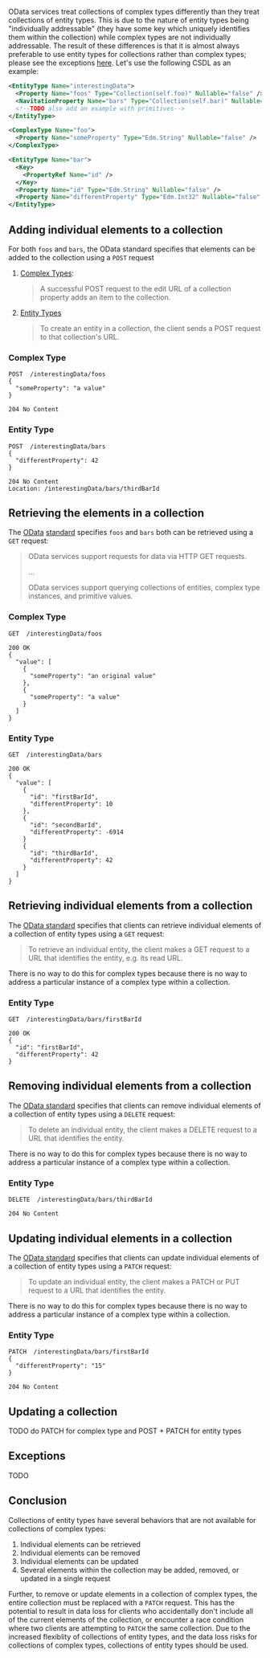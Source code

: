 OData services treat collections of complex types differently than they treat collections of entity types. 
This is due to the nature of entity types being "individually addressable" (they have some key which uniquely identifies them within the collection) while complex types are not individually addressable. 
The result of these differences is that it is almost always preferable to use entity types for collections rather than complex types; please see the exceptions [here](#exceptions).
Let's use the following CSDL as an example:

```xml
<EntityType Name="interestingData">
  <Property Name="foos" Type="Collection(self.foo)" Nullable="false" />
  <NavitationProperty Name="bars" Type="Collection(self.bar)" Nullable="false" ContainsTarget="true" />
  <!--TODO also add an example with primitives-->
</EntityType>

<ComplexType Name="foo">
  <Property Name="someProperty" Type="Edm.String" Nullable="false" />
</ComplexType>

<EntityType Name="bar">
  <Key>
    <PropertyRef Name="id" />
  </Key>
  <Property Name="id" Type="Edm.String" Nullable="false" />
  <Property Name="differentProperty" Type="Edm.Int32" Nullable="false" />
</EntityType>
```

## Adding individual elements to a collection

For both `foos` and `bars`, the OData standard specifies that elements can be added to the collection using a `POST` request
1. [Complex Types](https://docs.oasis-open.org/odata/odata/v4.01/odata-v4.01-part1-protocol.html#sec_UpdateaCollectionProperty):

   > A successful POST request to the edit URL of a collection property adds an item to the collection.
2. [Entity Types](https://docs.oasis-open.org/odata/odata/v4.01/odata-v4.01-part1-protocol.html#_Toc31358976)

   > To create an entity in a collection, the client sends a POST request to that collection's URL.

### Complex Type

```HTTP
POST  /interestingData/foos
{
  "someProperty": "a value"
}

204 No Content
```

### Entity Type

```HTTP
POST  /interestingData/bars
{
  "differentProperty": 42
}

204 No Content
Location: /interestingData/bars/thirdBarId
```

## Retrieving the elements in a collection

The [OData](https://docs.oasis-open.org/odata/odata/v4.01/odata-v4.01-part1-protocol.html#_Toc31358935) [standard](https://docs.oasis-open.org/odata/odata/v4.01/odata-v4.01-part1-protocol.html#_Toc31358947) specifies `foos` and `bars` both can be retrieved using a `GET` request:
> OData services support requests for data via HTTP GET requests.
> 
> ...
> 
> OData services support querying collections of entities, complex type instances, and primitive values.

### Complex Type

```HTTP
GET  /interestingData/foos

200 OK
{
  "value": [
    {
      "someProperty": "an original value"
    },
    {
      "someProperty": "a value"
    }
  ]
}
```

### Entity Type

```HTTP
GET  /interestingData/bars

200 OK
{
  "value": [
    {
      "id": "firstBarId",
      "differentProperty": 10
    },
    {
      "id": "secondBarId",
      "differentProperty": -6914
    }
    {
      "id": "thirdBarId",
      "differentProperty": 42
    }
  ]
}
```

## Retrieving individual elements from a collection

The [OData standard](https://docs.oasis-open.org/odata/odata/v4.01/odata-v4.01-part1-protocol.html#sec_RequestingIndividualEntities) specifies that clients can retrieve individual elements of a collection of entity types using a `GET` request:
> To retrieve an individual entity, the client makes a GET request to a URL that identifies the entity, e.g. its read URL.

There is no way to do this for complex types because there is no way to address a particular instance of a complex type within a collection. 

### Entity Type

```HTTP
GET  /interestingData/bars/firstBarId

200 OK
{
  "id": "firstBarId",
  "differentProperty": 42
}
```

## Removing individual elements from a collection

The [OData standard](https://docs.oasis-open.org/odata/odata/v4.01/odata-v4.01-part1-protocol.html#sec_DeleteanEntity) specifies that clients can remove individual elements of a collection of entity types using a `DELETE` request:
> To delete an individual entity, the client makes a DELETE request to a URL that identifies the entity.

There is no way to do this for complex types because there is no way to address a particular instance of a complex type within a collection. 

### Entity Type

```HTTP
DELETE  /interestingData/bars/thirdBarId

204 No Content
```

## Updating individual elements in a collection

The [OData standard](https://docs.oasis-open.org/odata/odata/v4.01/odata-v4.01-part1-protocol.html#sec_UpdateanEntity) specifies that clients can update individual elements of a collection of entity types using a `PATCH` request:
> To update an individual entity, the client makes a PATCH or PUT request to a URL that identifies the entity.

There is no way to do this for complex types because there is no way to address a particular instance of a complex type within a collection. 

### Entity Type

```HTTP
PATCH  /interestingData/bars/firstBarId
{
  "differentProperty": "15"
}

204 No Content
```

## Updating a collection

TODO do PATCH for complex type and POST + PATCH for entity types

## Exceptions

TODO

## Conclusion

Collections of entity types have several behaviors that are not available for collections of complex types:
1. Individual elements can be retrieved
2. Individual elements can be removed
3. Individual elements can be updated
4. Several elements within the collection may be added, removed, or updated in a single request

Further, to remove or update elements in a collection of complex types, the entire collection must be replaced with a `PATCH` request. 
This has the potential to result in data loss for clients who accidentally don't include all of the current elements of the collection, or encounter a race condition where two clients are attempting to `PATCH` the same collection.
Due to the increased flexiblity of collections of entity types, and the data loss risks for collections of complex types, collections of entity types should be used. 
